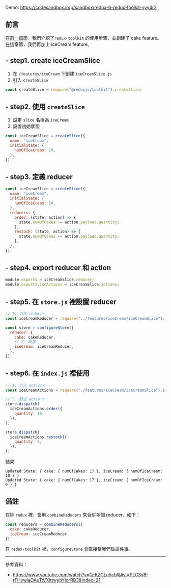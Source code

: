 Demo: https://codesandbox.io/p/sandbox/redux-6-redux-toolkit-yyy4r2

## 前言

在[前一章節](https://hackmd.io/@iris-yu17/redux_6)，我們介紹了`redux-toolkit` 的使用步驟，並創建了 cake feature。在這章節，我們再加上 iceCream feature。

## - step1. create iceCreamSlice

1. 在 `/features/iceCream` 下創建 `iceCreamSlice.js`
2. 引入 `createSlice`

```javascript
const createSlice = require("@reduxjs/toolkit").createSlice;
```

## - step2. 使用 `createSlice`

1. 設定 `slice` 名稱為 `iceCream`
2. 設置初始狀態

```javascript
const iceCreamSlice = createSlice({
  name: "iceCream",
  initialState: {
    numOfIceCream: 10,
  },
});`
```

## - step3. 定義 reducer

```javascript
const iceCreamSlice = createSlice({
  name: "iceCream",
  initialState: {
    numOfIceCream: 10,
  },
  reducers: {
    order: (state, action) => {
      state.numOfCakes -= action.payload.quantity;
    },
    restock: (state, action) => {
      state.numOfCakes += action.payload.quantity;
    },
  },
});

```

## - step4. export reducer 和 action

```javascript
module.exports = iceCreamSlice.reducer;
module.exports.iceActions = iceCreamSlice.actions;
```

## - step5. 在 `store.js` 裡設置 reducer

```javascript
// 1. 引入 reducer
const iceCreamReducer = require("../features/iceCream/iceCreamSlice");

const store = configureStore({
  reducer: {
    cake: cakeReducer,
    // 2. 設置
    iceCream: iceCreamReducer,
  },
});
```

## - step6. 在 `index.js` 裡使用

```javascript
// 1. 引入 actions
const iceCreamActions = require("./features/iceCream/iceCreamSlice").iceCreamActions;

// 2. 發送 actions
store.dispatch(
  iceCreamActions.order({
    quantity: 10,
  }),
);

store.dispatch(
  iceCreamActions.restock({
    quantity: 2,
  }),
);
```

結果

```
Updated State: { cake: { numOfCakes: 17 }, iceCream: { numOfIceCream: 10 } }
Updated State: { cake: { numOfCakes: 17 }, iceCream: { numOfIceCream: 0 } }
```

## 備註

在純 `redux` 裡，會用 `combineReducers` 來合併多個 reducer，如下：

```javascript
const reducers = combineReducers({
  cake: cakeReducer,
  iceCream: iceCreamReducer
});
```

在 `redux-toolkit` 裡，`configureStore` 會直接幫我們做這件事。

--- 
參考資料：
- https://www.youtube.com/watch?v=Q-KZCLu5cbI&list=PLC3y8-rFHvwiaOAuTtVXittwybYIorRB3&index=21
